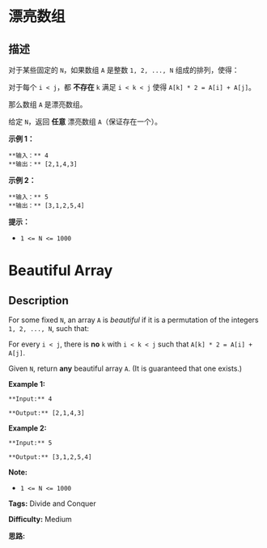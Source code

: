 # 漂亮数组

## 描述

对于某些固定的 `N`，如果数组 `A` 是整数 `1, 2, ..., N` 组成的排列，使得：

对于每个 `i < j`，都 **不存在**  `k` 满足 `i < k < j` 使得 `A[k] * 2 = A[i] + A[j]`。

那么数组 `A` 是漂亮数组。



给定 `N`，返回 **任意** 漂亮数组 `A`（保证存在一个）。



**示例 1：**

    
    
    **输入：** 4
    **输出：** [2,1,4,3]
    

**示例 2：**

    
    
    **输入：** 5
    **输出：** [3,1,2,5,4]



**提示：**

  * `1 <= N <= 1000`





# Beautiful Array

## Description



For some fixed `N`, an array `A` is _beautiful_ if it is a permutation of the integers `1, 2, ..., N`, such that:

For every `i < j`, there is **no**  `k` with `i < k < j` such that `A[k] * 2 = A[i] + A[j]`.

Given `N`, return **any** beautiful array `A`.  (It is guaranteed that one exists.)



**Example 1:**

    
    
    **Input:** 4
    **Output:** [2,1,4,3]
    

**Example 2:**

    
    
    **Input:** 5
    **Output:** [3,1,2,5,4]



**Note:**

  * `1 <= N <= 1000`




**Tags:** Divide and Conquer

**Difficulty:** Medium

**思路:**
